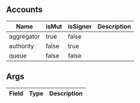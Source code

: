 ## Accounts

| Name       | isMut | isSigner | Description |
| ---------- | ----- | -------- | ----------- |
| aggregator | true  | false    |             |
| authority  | false | true     |             |
| queue      | false | false    |             |

## Args

| Field | Type | Description |
| ----- | ---- | ----------- |
